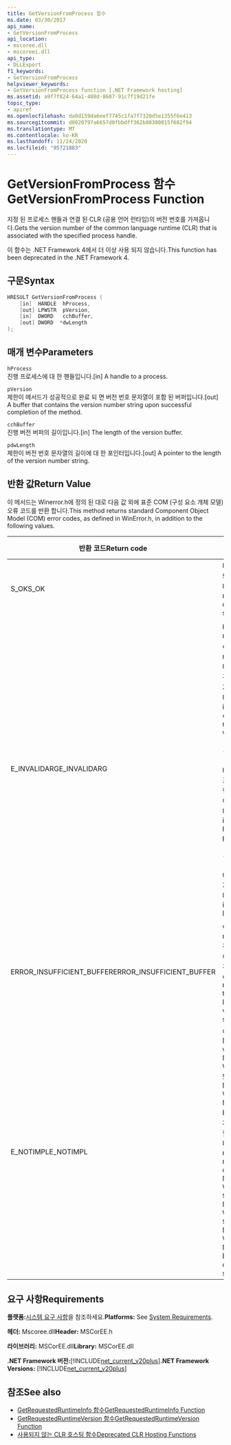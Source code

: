 ```yaml
---
title: GetVersionFromProcess 함수
ms.date: 03/30/2017
api_name:
- GetVersionFromProcess
api_location:
- mscoree.dll
- mscoreei.dll
api_type:
- DLLExport
f1_keywords:
- GetVersionFromProcess
helpviewer_keywords:
- GetVersionFromProcess function [.NET Framework hosting]
ms.assetid: a9f7f824-64a1-408d-8607-91c7f19d21fe
topic_type:
- apiref
ms.openlocfilehash: da0d159da6eef7745c1fa7f7320d5e1355f6e413
ms.sourcegitcommit: d8020797a6657d0fbbdff362b80300815f682f94
ms.translationtype: MT
ms.contentlocale: ko-KR
ms.lasthandoff: 11/24/2020
ms.locfileid: "95721883"
---
```

# <a name="getversionfromprocess-function"></a><span data-ttu-id="9eb4d-102">GetVersionFromProcess 함수</span><span class="sxs-lookup"><span data-stu-id="9eb4d-102">GetVersionFromProcess Function</span></span>

<span data-ttu-id="9eb4d-103">지정 된 프로세스 핸들과 연결 된 CLR (공용 언어 런타임)의 버전 번호를 가져옵니다.</span><span class="sxs-lookup"><span data-stu-id="9eb4d-103">Gets the version number of the common language runtime (CLR) that is associated with the specified process handle.</span></span>  
  
 <span data-ttu-id="9eb4d-104">이 함수는 .NET Framework 4에서 더 이상 사용 되지 않습니다.</span><span class="sxs-lookup"><span data-stu-id="9eb4d-104">This function has been deprecated in the .NET Framework 4.</span></span>  
  
## <a name="syntax"></a><span data-ttu-id="9eb4d-105">구문</span><span class="sxs-lookup"><span data-stu-id="9eb4d-105">Syntax</span></span>  
  
```cpp  
HRESULT GetVersionFromProcess (  
    [in]  HANDLE  hProcess,
    [out] LPWSTR  pVersion,
    [in]  DWORD   cchBuffer,
    [out] DWORD  *dwLength  
);  
```  
  
## <a name="parameters"></a><span data-ttu-id="9eb4d-106">매개 변수</span><span class="sxs-lookup"><span data-stu-id="9eb4d-106">Parameters</span></span>  

 `hProcess`  
 <span data-ttu-id="9eb4d-107">진행 프로세스에 대 한 핸들입니다.</span><span class="sxs-lookup"><span data-stu-id="9eb4d-107">[in] A handle to a process.</span></span>  
  
 `pVersion`  
 <span data-ttu-id="9eb4d-108">제한이 메서드가 성공적으로 완료 되 면 버전 번호 문자열이 포함 된 버퍼입니다.</span><span class="sxs-lookup"><span data-stu-id="9eb4d-108">[out] A buffer that contains the version number string upon successful completion of the method.</span></span>  
  
 `cchBuffer`  
 <span data-ttu-id="9eb4d-109">진행 버전 버퍼의 길이입니다.</span><span class="sxs-lookup"><span data-stu-id="9eb4d-109">[in] The length of the version buffer.</span></span>  
  
 `pdwLength`  
 <span data-ttu-id="9eb4d-110">제한이 버전 번호 문자열의 길이에 대 한 포인터입니다.</span><span class="sxs-lookup"><span data-stu-id="9eb4d-110">[out] A pointer to the length of the version number string.</span></span>  
  
## <a name="return-value"></a><span data-ttu-id="9eb4d-111">반환 값</span><span class="sxs-lookup"><span data-stu-id="9eb4d-111">Return Value</span></span>  

 <span data-ttu-id="9eb4d-112">이 메서드는 Winerror.h에 정의 된 대로 다음 값 외에 표준 COM (구성 요소 개체 모델) 오류 코드를 반환 합니다.</span><span class="sxs-lookup"><span data-stu-id="9eb4d-112">This method returns standard Component Object Model (COM) error codes, as defined in WinError.h, in addition to the following values.</span></span>  
  
|<span data-ttu-id="9eb4d-113">반환 코드</span><span class="sxs-lookup"><span data-stu-id="9eb4d-113">Return code</span></span>|<span data-ttu-id="9eb4d-114">설명</span><span class="sxs-lookup"><span data-stu-id="9eb4d-114">Description</span></span>|  
|-----------------|-----------------|  
|<span data-ttu-id="9eb4d-115">S_OK</span><span class="sxs-lookup"><span data-stu-id="9eb4d-115">S_OK</span></span>|<span data-ttu-id="9eb4d-116">메서드가 완료되었습니다.</span><span class="sxs-lookup"><span data-stu-id="9eb4d-116">The method completed successfully.</span></span>|  
|<span data-ttu-id="9eb4d-117">E_INVALIDARG</span><span class="sxs-lookup"><span data-stu-id="9eb4d-117">E_INVALIDARG</span></span>|<span data-ttu-id="9eb4d-118">`pVersion` 가 null이 고 `cchBuffer` 가 null이 아니거나 그 반대의 경우도 마찬가지입니다.</span><span class="sxs-lookup"><span data-stu-id="9eb4d-118">`pVersion` is null and `cchBuffer` is not null, or vice versa.</span></span><br /><br /> <span data-ttu-id="9eb4d-119">-또는-</span><span class="sxs-lookup"><span data-stu-id="9eb4d-119">-or-</span></span><br /><br /> <span data-ttu-id="9eb4d-120">`hProcess` 는 프로세스에 대 한 유효한 핸들이 아닙니다.</span><span class="sxs-lookup"><span data-stu-id="9eb4d-120">`hProcess` is not a valid handle to a process.</span></span><br /><br /> <span data-ttu-id="9eb4d-121">-또는-</span><span class="sxs-lookup"><span data-stu-id="9eb4d-121">-or-</span></span><br /><br /> <span data-ttu-id="9eb4d-122">CLR이 로드 되지 않았습니다.</span><span class="sxs-lookup"><span data-stu-id="9eb4d-122">The CLR is not loaded.</span></span>|  
|<span data-ttu-id="9eb4d-123">ERROR_INSUFFICIENT_BUFFER</span><span class="sxs-lookup"><span data-stu-id="9eb4d-123">ERROR_INSUFFICIENT_BUFFER</span></span>|<span data-ttu-id="9eb4d-124">`cchBuffer` 가 null 이거나 버전 문자열의 길이 보다 작은 경우</span><span class="sxs-lookup"><span data-stu-id="9eb4d-124">`cchBuffer` is null or less than the length of the version string.</span></span>|  
|<span data-ttu-id="9eb4d-125">E_NOTIMPL</span><span class="sxs-lookup"><span data-stu-id="9eb4d-125">E_NOTIMPL</span></span>|<span data-ttu-id="9eb4d-126">이 방법은 Microsoft windows 95, Microsoft Windows 98 또는 Microsoft Windows Millennium Edition 운영 체제에서 사용할 수 없습니다.</span><span class="sxs-lookup"><span data-stu-id="9eb4d-126">This method is not available on the Microsoft Windows 95, Microsoft Windows 98, or Microsoft Windows Millennium Edition operating system.</span></span>|  
  
## <a name="requirements"></a><span data-ttu-id="9eb4d-127">요구 사항</span><span class="sxs-lookup"><span data-stu-id="9eb4d-127">Requirements</span></span>  

 <span data-ttu-id="9eb4d-128">**플랫폼:**[시스템 요구 사항](../../get-started/system-requirements.md)을 참조하세요.</span><span class="sxs-lookup"><span data-stu-id="9eb4d-128">**Platforms:** See [System Requirements](../../get-started/system-requirements.md).</span></span>  
  
 <span data-ttu-id="9eb4d-129">**헤더:** Mscoree.dll</span><span class="sxs-lookup"><span data-stu-id="9eb4d-129">**Header:** MSCorEE.h</span></span>  
  
 <span data-ttu-id="9eb4d-130">**라이브러리:** MSCorEE.dll</span><span class="sxs-lookup"><span data-stu-id="9eb4d-130">**Library:** MSCorEE.dll</span></span>  
  
 <span data-ttu-id="9eb4d-131">**.NET Framework 버전:**[!INCLUDE[net_current_v20plus](../../../../includes/net-current-v20plus-md.md)]</span><span class="sxs-lookup"><span data-stu-id="9eb4d-131">**.NET Framework Versions:** [!INCLUDE[net_current_v20plus](../../../../includes/net-current-v20plus-md.md)]</span></span>  
  
## <a name="see-also"></a><span data-ttu-id="9eb4d-132">참조</span><span class="sxs-lookup"><span data-stu-id="9eb4d-132">See also</span></span>

- [<span data-ttu-id="9eb4d-133">GetRequestedRuntimeInfo 함수</span><span class="sxs-lookup"><span data-stu-id="9eb4d-133">GetRequestedRuntimeInfo Function</span></span>](getrequestedruntimeinfo-function.md)
- [<span data-ttu-id="9eb4d-134">GetRequestedRuntimeVersion 함수</span><span class="sxs-lookup"><span data-stu-id="9eb4d-134">GetRequestedRuntimeVersion Function</span></span>](getrequestedruntimeversion-function.md)
- [<span data-ttu-id="9eb4d-135">사용되지 않는 CLR 호스팅 함수</span><span class="sxs-lookup"><span data-stu-id="9eb4d-135">Deprecated CLR Hosting Functions</span></span>](deprecated-clr-hosting-functions.md)
